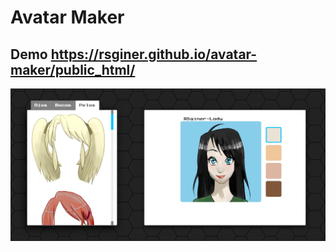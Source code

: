 # Avatar Maker

<h2>Demo <a href="https://rsginer.github.io/avatar-maker/public_html/">https://rsginer.github.io/avatar-maker/public_html/</a></h2>

<img src= "https://raw.githubusercontent.com/RSginer/avatar-maker/master/public_html/sreenshot.PNG">
